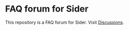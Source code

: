 # FAQ forum for Sider

This repository is a FAQ forum for Sider. Visit [Discussions](https://github.com/sider/faq/discussions).
